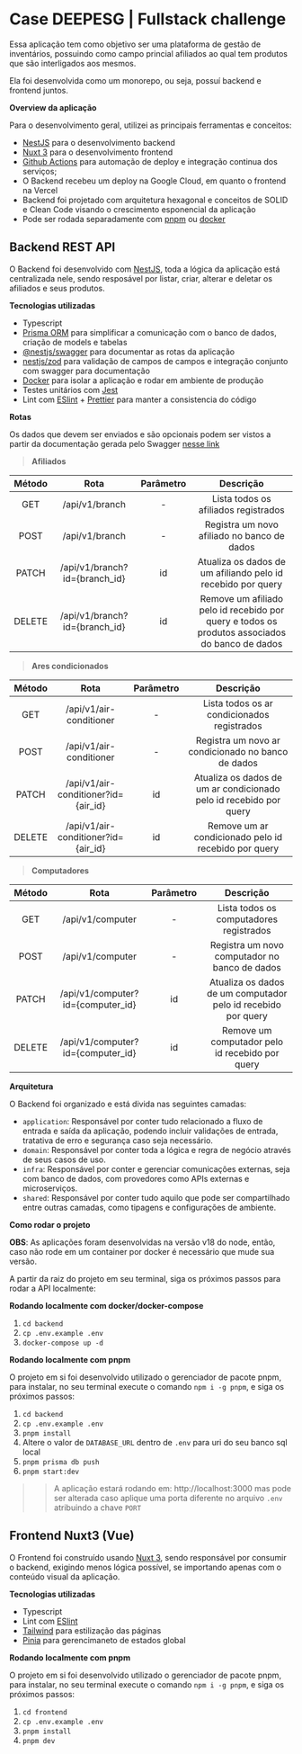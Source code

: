 # Case DEEPESG | Fullstack challenge
Essa aplicação tem como objetivo ser uma plataforma de gestão de inventários, possuindo como campo princial afiliados ao qual tem produtos que são interligados aos mesmos.

Ela foi desenvolvida como um monorepo, ou seja, possuí backend e frontend juntos.

**Overview da aplicação**

Para o desenvolvimento geral, utilizei as principais ferramentas e conceitos:
- [NestJS](https://nestjs.com) para o desenvolvimento backend
- [Nuxt 3](https://nuxt.com) para o desenvolvimento frontend
- [Github Actions](https://github.com/features/actions) para automação de deploy e integração continua dos serviços;
- O Backend recebeu um deploy na Google Cloud, em quanto o frontend na Vercel
- Backend foi projetado com arquitetura hexagonal e conceitos de SOLID e Clean Code visando o crescimento esponencial da aplicação
- Pode ser rodada separadamente com [pnpm](https://pnpm.io) ou [docker](https://www.docker.com)

## Backend REST API

O Backend foi desenvolvido com [NestJS](https://nestjs.com), toda a lógica da aplicação está centralizada nele, sendo resposável por listar, criar, alterar e deletar os afiliados e seus produtos.

**Tecnologias utilizadas**
- Typescript
- [Prisma ORM](https://www.prisma.io) para simplificar a comunicação com o banco de dados, criação de models e tabelas
- [@nestjs/swagger](https://docs.nestjs.com/openapi/introduction) para documentar as rotas da aplicação
- [nestjs/zod](https://www.npmjs.com/package/nestjs-zod) para validação de campos de campos e integração conjunto com swagger para documentação
- [Docker](https://www.docker.com) para isolar a aplicação e rodar em ambiente de produção
- Testes unitários com [Jest]()
- Lint com [ESlint](https://eslint.org/) + [Prettier](https://prettier.io/) para manter a consistencia do código

**Rotas**

Os dados que devem ser enviados e são opcionais podem ser vistos a partir da documentação gerada pelo Swagger [nesse link](https://api-deepesg-challenge-xwxdbbbitq-uc.a.run.app/api/docs)

> **Afiliados**

| **Método** |    **Rota**    | **Parâmetro** |                                          **Descrição**                                         |
|:----------:|:--------------:|:-------------:|:----------------------------------------------------------------------------------------------:|
|     GET    | /api/v1/branch |       -       |                              Lista todos os afiliados registrados                              |
|    POST    | /api/v1/branch |       -       |                           Registra um novo afiliado no banco de dados                          |
|    PATCH   | /api/v1/branch?id={branch_id} |       id      |                  Atualiza os dados de um afiliando pelo id recebido por query                  |
|   DELETE   | /api/v1/branch?id={branch_id} |       id      | Remove um afiliado pelo id recebido por query e todos os produtos associados do banco de dados |

>**Ares condicionados**

| **Método** |               **Rota**              | **Parâmetro** |                            **Descrição**                           |
|:----------:|:-----------------------------------:|:-------------:|:------------------------------------------------------------------:|
|     GET    |       /api/v1/air-conditioner       |       -       |             Lista todos os ar condicionados registrados            |
|    POST    |       /api/v1/air-conditioner       |       -       |         Registra um novo ar condicionado no banco de dados         |
|    PATCH   | /api/v1/air-conditioner?id={air_id} |       id      | Atualiza os dados de um ar condicionado pelo id recebido por query |
|   DELETE   | /api/v1/air-conditioner?id={air_id} |       id      |        Remove um ar condicionado pelo id recebido por query        |

> **Computadores**

| **Método** |              **Rota**             | **Parâmetro** |                         **Descrição**                         |
|:----------:|:---------------------------------:|:-------------:|:-------------------------------------------------------------:|
|     GET    |          /api/v1/computer         |       -       |            Lista todos os computadores registrados            |
|    POST    |          /api/v1/computer         |       -       |         Registra um novo computador no banco de dados         |
|    PATCH   | /api/v1/computer?id={computer_id} |       id      | Atualiza os dados de um computador pelo id recebido por query |
|   DELETE   | /api/v1/computer?id={computer_id} |       id      |        Remove um computador pelo id recebido por query        |

**Arquitetura**

O Backend foi organizado e está divida nas seguintes camadas:

- `application`: Responsável por conter tudo relacionado a fluxo de entrada e saída da aplicação, podendo incluir validações de entrada, tratativa de erro e segurança caso seja necessário.
- `domain`: Responsável por conter toda a lógica e regra de negócio através de seus casos de uso.
- `infra`: Responsável por conter e gerenciar comunicações externas, seja com banco de dados, com provedores como APIs externas e microserviços.
- `shared`: Responsável por conter tudo aquilo que pode ser compartilhado entre outras camadas, como tipagens e configurações de ambiente.

**Como rodar o projeto**

**OBS**: As aplicações foram desenvolvidas na versão v18 do node, então, caso não rode em um container por docker é necessário que mude sua versão.

A partir da raiz do projeto em seu terminal, siga os próximos passos para rodar a API localmente:

**Rodando localmente com docker/docker-compose**

1. `cd backend`
2. `cp .env.example .env`
3. `docker-compose up -d`

**Rodando localmente com pnpm**

O projeto em si foi desenvolvido utilizado o gerenciador de pacote pnpm, para instalar, no seu terminal execute o comando `npm i -g pnpm`, e siga os próximos passos:

1. `cd backend`
2. `cp .env.example .env`
3. `pnpm install`
4. Altere o valor de `DATABASE_URL` dentro de `.env` para uri do seu banco sql local
5. `pnpm prisma db push`
6. `pnpm start:dev`

>> A aplicação estará rodando em: http://localhost:3000 mas pode ser alterada caso aplique uma porta diferente no arquivo `.env` atribuindo a chave `PORT`

## Frontend Nuxt3 (Vue)

O Frontend foi construído usando [Nuxt 3](https://nuxt.com), sendo responsável por consumir o backend, exigindo menos lógica possível, se importando apenas com o conteúdo visual da aplicação.

**Tecnologias utilizadas**

- Typescript
- Lint com [ESlint](https://eslint.org)
- [Tailwind](https://tailwindcss.com) para estilização das páginas
- [Pinia](https://pinia.vuejs.org) para gerencimaneto de estados global

**Rodando localmente com pnpm**

O projeto em si foi desenvolvido utilizado o gerenciador de pacote pnpm, para instalar, no seu terminal execute o comando `npm i -g pnpm`, e siga os próximos passos:

1. `cd frontend`
2. `cp .env.example .env`
3. `pnpm install`
6. `pnpm dev`
